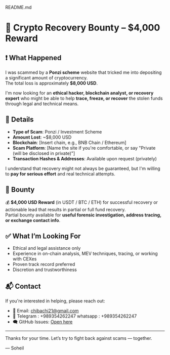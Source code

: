 README.md
# 💸 Crypto Recovery Bounty – $4,000 Reward

## ❗ What Happened

I was scammed by a **Ponzi scheme** website that tricked me into depositing a significant amount of cryptocurrency.  
The total loss is approximately **$8,000 USD**.

I'm now looking for an **ethical hacker, blockchain analyst, or recovery expert** who might be able to help **trace, freeze, or recover** the stolen funds through legal and technical means.

## 📌 Details

- **Type of Scam**: Ponzi / Investment Scheme
- **Amount Lost**: ~$8,000 USD  
- **Blockchain**: [Insert chain, e.g., BNB Chain / Ethereum]  
- **Scam Platform**: [Name the site if you're comfortable, or say "Private (will be disclosed in private)"]  
- **Transaction Hashes & Addresses**: Available upon request (privately)

I understand that recovery might not always be guaranteed, but I'm willing to **pay for serious effort** and real technical attempts.

## 🎁 Bounty

💰 **$4,000 USD Reward** (in USDT / BTC / ETH) for successful recovery or actionable lead that results in partial or full fund recovery.  
Partial bounty available for **useful forensic investigation, address tracing, or exchange contact info**.

## ✅ What I’m Looking For

- Ethical and legal assistance only  
- Experience in on-chain analysis, MEV techniques, tracing, or working with CEXes  
- Proven track record preferred  
- Discretion and trustworthiness

## 📬 Contact

If you're interested in helping, please reach out:

- 📧 Email: chibachi21@gmail.com
- 🔐 Telegram : +989354262247
whatsapp : +989354262247
- 🗨️ GitHub Issues: [Open here](https://github.com/dj2ss/YOUR_REPO/issues)

---

Thanks for your time. Let’s try to fight back against scams — together.

— Soheil